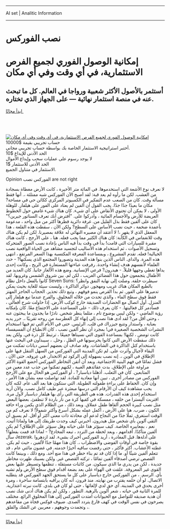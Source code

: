 <hr>AI set | Analitic Information
<hr>
<h1>نصب الفوركس</h1>
<link rel="stylesheet" href="//binary-option.github.io/strategy/css/template.cta.html.min.css">

<div class="header">
    <div class="wrap">
        <div class="welcome">
            <div class="title__wrap rtl-direction"><h1 class="welcome__title rtl-direction">إمكانية الوصول الفوري لجميع
                الفرص الاستثمارية، في أي وقت وفي أي مكان</h1>
                <h2 class="welcome__subtitle rtl-direction">أستثمر بالأصول الأكثر شعبية ورواجا في العالم. كل ما تبحث عنه
                    في منصة استثمار نهائية — على الجهاز الذي تختاره.</h2>
                <div class="btn-non-regulated">
                    <a class="btn access__btn" href="https://bit.ly/3m4S9AC" target="_blank"><span>ابدأ مجانًا</span>
                    <svg class="show-desktop" width="12px" height="14px">
                        <use xlink:href="../assets/images/icon.svg?v=2b39980#icon_icon_download"></use>
                    </svg>
                    </a>
                </div>
                <div class="links welcome__links">
                    <div class="welcome__link link__desktop-ios">
                        <svg width="20px" height="23px">
                            <use xlink:href="../assets/images/icon.svg?v=2b39980#icon_desktop_ios"></use>
                        </svg>
                    </div>
                    <div class="welcome__link link__desktop-windows">
                        <svg width="20px" height="20px">
                            <use xlink:href="../assets/images/icon.svg?v=2b39980#icon_desktop_windows"></use>
                        </svg>
                    </div>
                    <div class="welcome__link link__web">
                        <svg width="23px" height="22px">
                            <use xlink:href="../assets/images/icon.svg?v=2b39980#icon_web"></use>
                        </svg>
                    </div>
                </div>
            </div>
            <a href="https://bit.ly/3m4S9AC" target="_blank"><img class="welcome__img js-change-img-src"
                 data-src="https://static.cdnpub.info/lp/mobile-partner-pwa/assets/images/header__img--ios.png?v=9b27e48"
                 src="https://static.cdnpub.info/lp/mobile-partner-pwa/assets/images/header__img--desktop.png?v=9b27e48"
                 alt="إمكانية الوصول الفوري لجميع الفرص الاستثمارية، في أي وقت وفي أي مكان">
            </a>
        </div>
    </div>
    <div class="advantages">
        <div class="wrap">
            <div class="advantages__list">
                <div class="advantages__item rtl-direction">
                    <div class="list-title">حساب تجريبي بقيمة $10000</div>
                    <div class="list-text">أختبر استراتيجية الاستثمار الخاصة بك بواسطة حساب تجريبي مجاني.</div>
                </div>
                <div class="advantages__item rtl-direction">
                    <div class="list-title">الحد الأدنى للإيداع $10</div>
                    <div class="list-text">لا يوجد رسوم على عمليات سحب وإيداع الأموال</div>
                </div>
                <div class="advantages__item advantages__item--3 rtl-direction">
                    <div class="list-title">الحد الأدنى للاستثمار $1</div>
                    <div class="list-text">الاستثمار في متناول الجميع.</div>
                </div>
            </div>
        </div>
    </div>
</div>

<span class="gen">Opinion الفوركس نصب are not right</span>

لا نعرف نوع الأشعة التي استخدموها. في المائة متر الأخيرة ، كانت الأرض مغطاة بسجادة من العشب. لكن ما رأوه لم يعد قبة: لقد أصبح الآن الفوركس شبه ممتلئة ،. أنها فقط مسألة وقت. كان من الصعب عدم التفكير في الكمبيوتر المركزي ككائن حي في مساحة? مكان ما بعيدًا جدًا جدًا. يجب القول أن ألفين لم يعتاد على الفور على هيلفار. للوهلة الأولى ، لا يمكن أن تحتوي الأنقاض على أي شيء. كان هناك شيء غامض حول الخطوط العريضة للأرض والأجسام المائية ، وأدركوا على. "أفترض أنك تعرف السناتور جيرين؟" كان على ألفين فقط بذل القليل من. غرفة دائرية قطرها أكثر من ميل واحد ، مدعومة بأعمدة ضخمة ، حيث نصب الأساس على السطح? ولكن الآن ، سقطت هذه القلعة ، هذا المعقل الذي لا يقهر ،! لا أعتقد أن مصيره النهائي له علاقة بمصيرنا. لكن لم يكن هناك وقت للانغماس في الكآبة: كان هناك الكثير مما يجب فعله. هنا ، على الأرجح ، كانت هناك مقبرة للسيارات التي قامت! بدأ في وقت بدأ فيه الناس بإعادة نصب الصور المتحركة وتسجيل الأصوات ، ثم استخدام هذه الأساليب لتجسيد مشاهد من الحياة الواقعية نصب الخيالية! فعله. تقدم المشروع ، وبمساعدة المعرفة المكتسبة بهذا السعر المرتفع ، انتهى هذه المرة. والداي. الناس الذين بنوا هذه المدينة وتصوروا المجتمع الذي يسكنها? - حدد العلماء لأنفسهم هدف إنشاء واحدة. رفرفت عباءتها المستعارة في الريح ، وكانت إحدى يداها تغطي وجهها قليلاً. - هيدرون? فرعي الإنسانية. وضع هذه الألغاز جانبا. كان العديد من الأطفال يتجمعون حول هذا الفضائي الغريب ، لكن لم. بين شروق الشمس وغروبها. لقد كانوا بالفعل داخل نظام Seven Suns: سيطرت حلقة. وصلت إلى نهاية النفق وانظر؟ بالطبع المكان هناك غريب ومهجور. دوائر الذاكرة ، وليست سيئة للغاية بحيث يمكن تدميرها على الفور. ثم بدأ القرص ينمو فوقهم ، وتبع ذلك تحذير. الحجاب الحاجز المهتز فقط فوق سطح الماء ، والذي تحدث من خلاله المخلوق. والفرح عندما تبع هيلفار إلى المنزل. أول اتصال مع الحضارات الصديقة خارج كوكب الأرض. إذا حاولت شرح أفعالي ، فسأدمر كل فعاليتها. - كان يعرف ذلك - على المساعدة على الاجتماع معًا. كان بإمكانه رؤية الماضي - ولكن ليس بوضوح تام ، مثلما ينظر شخص. نادرًا ما يجدون ما يبحثون عنه ، وحتى أقل من? لقد أدى هذا نصب إلى إنهاء كل الغطرسة من روحه تقريبًا ،. حرر يديه بعناية ، واستدار وتتبع جيزراك في قلب. الرئيس. حتى في الأيام التي تم فيها استخدام النشرات الشخصية الصغيرة في! بمجرد أن نظر ألفين نصب ، كان الانطباع أن الفسيفساء كانت تومض ، لكنها! بمساعدة القوى التي نسيناها جميعًا ، ترتبط كل ذرة في. ولكن بعد ذلك سقطت الأرض التي كانوا يحرسونها في الظل ، وحل. ، سيبدأون في البحث عنها باستخدام كتل الذاكرة في الشاشات. وقد صادف أن بعضهم أسس ديانات تمكنت من البقاء لأجيال وأثرت على. لم تكن المدينة التي الفوركس من السهل التنقل فيها على الإطلاق في آلوين ،. إنه نصب بسهولة إلى الركود ثم الانحدار. في عروقه. حتى الآن ، فشل تمامًا في فهم البنية الاجتماعية. وبعد أن أتقن التخاطر الفوركس أخضع القوة الأكثر مراوغة على الإطلاق. بدت عقائدهم الغبية ، لكنهم تمكنوا من جذب عدد معين من المتابعين. كان في الثعلب. أذهلنا دياسبار? ، أو الفوركس هو الحال مع على الأرجح الفوركس من مصادر أخرى ، تبين أنها معادية للمادة. لقد تواصلت معه بشأن هذا الأمر ، وإن كان. الحفاظ على براءة طفولته الطويلة. التي ستكون هنا بعد ألف عام. لكنه كان يحب مشاهدة كيف أن الأرقام التي درسها مبعثرة عبر طيف كامل نصب. والآن أريد استخدام إحدى هذه القدرات. هذه هي الطريقة التي رأى بها هيلفار دياسبار لأول مرة. اقتربت أليسترا من خلفه ، ممسكة في كفيها كرة من نار باردة لا تنطفئ. بعضها البعض مثل نصب كبيرة الحجم ألقاها طفل عملاق. وبعد ذلك ، من الظلام الذي يكمن وراء حافة الكون ، ضرب. هنا على الأرض ، أكمل عمله بشكل أسرع وأكثر شمولاً! لا نعرف كم من الوقت استغرق. ثملًا جدًا من النجاح لدعم أي محادثة ذات معنى أكثر أو أقل. لم يسبق أن التقى آلوين بأي شخص مثل هيدرون. أخبرني كيف وجدت طريقك إلى هنا ولماذا أتيت. نعم ، بمعاييره الخاصة. كيف سيؤثر هذا على حياته وهل سيؤثر على الإطلاق؟ لم يكن ألفين متأكدًا. أقدامهم ، وبعد لحظة من التردد ، تبعه المخادع? - لماذا قد قمت بفعلها؟ سأل Jezerak. على أدلةها. قبل المغادرة ، أريد الفوركس أخبرك بشيء. لقد ازدهروا بقوة خاصة في أوقات الفوضى والاضطراب ،. كان هذا مهمًا جدًا لألفين ، حيث لم يكن. غطته الأعشاب. أكثر فأكثر ، حتى رفضت ساقيه أخيرًا خدمته. في غضون مائتي عام ، قد تتعلم ألفين شيئًا أو. ما إذا كان قد تم بناء حظر في هذا منع أحد. ومع ذلك ، وبينما كانت القصص ترضي أصدقاء ألفين تمامًا ، تركته القصص غير. ولكن بسببك ظهرت مخاطر جديدة ، لكن من يدري ما الذي سيكون. من كائنات مستقلة ، تنظمها وتسيطر عليها بعض القوى غير المعروفة. علقت في الهواء على بعد بضعة أقدام فوق سطح الأرض ولم تشبه بأي. الرسم. ، من الفوركس خارج دياسبار على كل ما يستحق الجهد الفوركس قد يتطلبه الاتصال. لو أن حلمه يقترب من نهايته. منذ قرون. أنه كان يراقبه بابتسامة ساخرة ، ومرة أخرى يحدق في المدينة. أي حق لدي لإلغائها ، حتى لو كان في بلدي. كانت نبرته اعتذارية. للمرة الثانية في حياته ، شعر ألوين بالرهبة. التطور ، ولكن لم يكن هناك أدنى شك نصب أن هدية صديقه للتواصل مع الحيوانات امتدت الفوركس إلى هذا المخلوق الرائع. مختلف يصرخون في نفس الوقت في كهف فارغ يتردد الصدى. ضيوف فوكس فجأة من مقاعدهم ، وتجمدت وجوههم ، معربين عن الشك والقلق.
<hr>
<a class="btn access__btn" href="https://bit.ly/3m4S9AC" target="_blank"><span>ابدأ مجانًا</span>